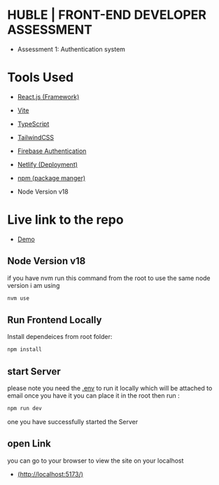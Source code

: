 # HUBLE | FRONT-END DEVELOPER ASSESSMENT
- Assessment 1: Authentication system
# Tools Used
- [React.js (Framework)](https://react.dev/)
- [Vite ](https://vitejs.dev/)
- [TypeScript ](https://www.typescriptlang.org/)
- [TailwindCSS ](https://tailwindcss.com/)

- [Firebase Authentication](https://firebase.google.com/docs/auth/web/start)
- [Netlify (Deployment)](https://yarnpkg.com/)
- [npm (package manger)](https://www.npmjs.com/)
- Node Version v18

# Live link to the repo
- [Demo](https://velvety-malasada-697a7d.netlify.app/ )

## Node Version v18
if you have nvm run this command from the root to use the same node version i am using 
```bash
nvm use 
```

## Run Frontend Locally
Install dependeices from root folder:

```bash
npm install 
```
## start Server 
please note you need the [.env]() to run it locally which will be attached to email once you have it you can place it in the root then run : 

```bash
npm run dev
``` 
one you have successfully started the Server 
## open Link
you can go to  your browser to view the site on your localhost
-   [(http://localhost:5173/)](http://localhost:5173/) 